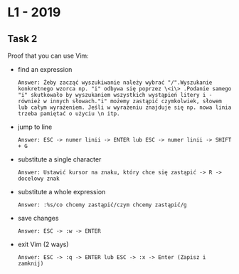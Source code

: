 # L1 - 2019

## Task 2
Proof that you can use Vim:
- find an expression
  ```text
  Answer: Żeby zacząć wyszukiwanie należy wybrać "/".Wyszukanie konkretnego wzorca np. "i" odbywa się poprzez \<i\> .Podanie samego "i" skutkowało by wyszukaniem wszystkich wystąpień litery i - również w innych słowach."i" możemy zastąpić czymkolwiek, słowem lub całym wyrażeniem. Jeśli w wyrażeniu znajduje się np. nowa linia trzeba pamiętać o użyciu \n itp. 
    ```
- jump to line
  ```text
  Answer: ESC -> numer linii -> ENTER lub ESC -> numer linii -> SHIFT + G
  ```
- substitute a single character
  ```text
  Answer: Ustawić kursor na znaku, który chce się zastąpić -> R -> docelowy znak
  ```
- substitute a whole expression
  ```text
  Answer: :%s/co chcemy zastąpić/czym chcemy zastąpić/g
  ```
- save changes
  ```text
  Answer: ESC -> :w -> ENTER
  ```
- exit Vim (2 ways)
  ```text
  Answer: ESC -> :q -> ENTER lub ESC -> :x -> Enter (Zapisz i zamknij)
  ```

